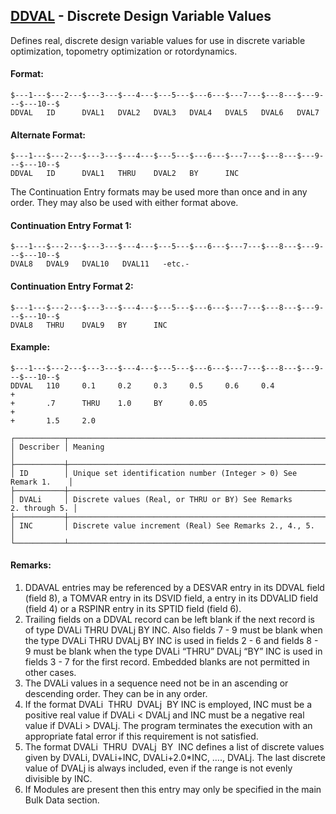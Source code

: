 ## [DDVAL](https://help.hexagonmi.com/bundle/MSC_Nastran_2022.4/page/Nastran_Combined_Book/qrg/bulkde/TOC.DDVAL.xhtml) - Discrete Design Variable Values

Defines real, discrete design variable values for use in discrete variable optimization, topometry optimization or rotordynamics.

#### Format:

```nastran
$---1---$---2---$---3---$---4---$---5---$---6---$---7---$---8---$---9---$---10--$
DDVAL   ID      DVAL1   DVAL2   DVAL3   DVAL4   DVAL5   DVAL6   DVAL7           
```

#### Alternate Format:

```nastran
$---1---$---2---$---3---$---4---$---5---$---6---$---7---$---8---$---9---$---10--$
DDVAL   ID      DVAL1   THRU    DVAL2   BY      INC                             
```

The Continuation Entry formats may be used more than once and in any order. They may also be used with either format above.

#### Continuation Entry Format 1:

```nastran
$---1---$---2---$---3---$---4---$---5---$---6---$---7---$---8---$---9---$---10--$
DVAL8   DVAL9   DVAL10   DVAL11   -etc.- 
```

#### Continuation Entry Format 2:

```nastran
$---1---$---2---$---3---$---4---$---5---$---6---$---7---$---8---$---9---$---10--$
DVAL8   THRU    DVAL9   BY      INC
```

#### Example:

```nastran
$---1---$---2---$---3---$---4---$---5---$---6---$---7---$---8---$---9---$---10--$
DDVAL   110     0.1     0.2     0.3     0.5     0.6     0.4             +       
+       .7      THRU    1.0     BY      0.05                            +       
+       1.5     2.0                                                             
```

```text
┌───────────┬─────────────────────────────────────────────────────────────────┐
│ Describer │ Meaning                                                         │
├───────────┼─────────────────────────────────────────────────────────────────┤
│ ID        │ Unique set identification number (Integer > 0) See Remark 1.    │
├───────────┼─────────────────────────────────────────────────────────────────┤
│ DVALi     │ Discrete values (Real, or THRU or BY) See Remarks 2. through 5. │
├───────────┼─────────────────────────────────────────────────────────────────┤
│ INC       │ Discrete value increment (Real) See Remarks 2., 4., 5.          │
└───────────┴─────────────────────────────────────────────────────────────────┘
```

#### Remarks:

1. DDAVAL entries may be referenced by a DESVAR entry in its DDVAL field (field 8), a TOMVAR entry in its DSVID field, a entry in its DDVALID field (field 4) or a RSPINR entry in its SPTID field (field 6).
2. Trailing fields on a DDVAL record can be left blank if the next record is of type DVALi THRU DVALj BY INC. Also fields 7 - 9 must be blank when the type DVALi THRU DVALj BY INC is used in fields 2 - 6 and fields
8 - 9 must be blank when the type DVALi “THRU” DVALj “BY” INC is used in fields 3 - 7 for the first record. Embedded blanks are not permitted in other cases.
3. The DVALi values in a sequence need not be in an ascending or descending order. They can be in any order.
4. If the format DVALi  THRU  DVALj  BY INC is employed, INC must be a positive real value if DVALi < DVALj and INC must be a negative real value if DVALi > DVALj. The program terminates the execution with an appropriate fatal error if this requirement is not satisfied.
5. The format DVALi  THRU  DVALj  BY  INC defines a list of discrete values given by DVALi, DVALi+INC, DVALi+2.0*INC, …., DVALj. The last discrete value of DVALj is always included, even if the range is not evenly divisible by INC.
6. If Modules are present then this entry may only be specified in the main Bulk Data section.
